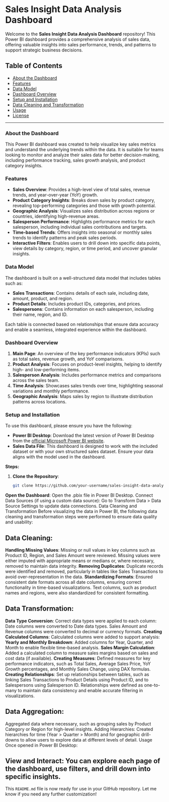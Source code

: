 # Sales Insight Data Analysis Dashboard

Welcome to the **Sales Insight Data Analysis Dashboard** repository! This Power BI dashboard provides a comprehensive analysis of sales data, offering valuable insights into sales performance, trends, and patterns to support strategic business decisions.

## Table of Contents
- [About the Dashboard](#about-the-dashboard)
- [Features](#features)
- [Data Model](#data-model)
- [Dashboard Overview](#dashboard-overview)
- [Setup and Installation](#setup-and-installation)
- [Data Cleaning and Transformation](#data-cleaning-and-transformation)
- [Usage](#usage)
- [License](#license)

---

### About the Dashboard

This Power BI dashboard was created to help visualize key sales metrics and understand the underlying trends within the data. It is suitable for teams looking to monitor and analyze their sales data for better decision-making, including performance tracking, sales growth analysis, and product category insights.

### Features

- **Sales Overview**: Provides a high-level view of total sales, revenue trends, and year-over-year (YoY) growth.
- **Product Category Insights**: Breaks down sales by product category, revealing top-performing categories and those with growth potential.
- **Geographic Analysis**: Visualizes sales distribution across regions or countries, identifying high-revenue areas.
- **Salesperson Performance**: Highlights performance metrics for each salesperson, including individual sales contributions and targets.
- **Time-based Trends**: Offers insights into seasonal or monthly sales trends to identify patterns and peak sales periods.
- **Interactive Filters**: Enables users to drill down into specific data points, view details by category, region, or time period, and uncover granular insights.

### Data Model

The dashboard is built on a well-structured data model that includes tables such as:
- **Sales Transactions**: Contains details of each sale, including date, amount, product, and region.
- **Product Details**: Includes product IDs, categories, and prices.
- **Salespersons**: Contains information on each salesperson, including their name, region, and ID.

Each table is connected based on relationships that ensure data accuracy and enable a seamless, integrated experience within the dashboard.

### Dashboard Overview

1. **Main Page**: An overview of the key performance indicators (KPIs) such as total sales, revenue growth, and YoY comparisons.
2. **Product Analysis**: Focuses on product-level insights, helping to identify high- and low-performing items.
3. **Salesperson Analysis**: Includes performance metrics and comparisons across the sales team.
4. **Time Analysis**: Showcases sales trends over time, highlighting seasonal variations and monthly performance.
5. **Geographic Analysis**: Maps sales by region to illustrate distribution patterns across locations.

### Setup and Installation

To use this dashboard, please ensure you have the following:

- **Power BI Desktop**: Download the latest version of Power BI Desktop from the [official Microsoft Power BI website](https://powerbi.microsoft.com/desktop/).
- **Sales Data File**: This dashboard is designed to work with the included dataset or with your own structured sales dataset. Ensure your data aligns with the model used in the dashboard.

**Steps:**

1. **Clone the Repository**:
   ```bash
   git clone https://github.com/your-username/sales-insight-data-analysis.git
**Open the Dashboard**:
Open the .pbix file in Power BI Desktop.
Connect Data Sources (if using a custom data source):
Go to Transform Data > Data Source Settings to update data connections.
Data Cleaning and Transformation
Before visualizing the data in Power BI, the following data cleaning and transformation steps were performed to ensure data quality and usability:

## Data Cleaning:

**Handling Missing Values**: Missing or null values in key columns such as Product ID, Region, and Sales Amount were reviewed. Missing values were either imputed with appropriate means or medians or, where necessary, removed to maintain data integrity.
**Removing Duplicates**: Duplicate records were identified and removed, particularly in tables like Sales Transactions to avoid over-representation in the data.
**Standardizing Formats**: Ensured consistent date formats across all date columns, ensuring correct functionality in time-based visualizations. Text columns, such as product names and regions, were also standardized for consistent formatting.
## Data Transformation:

**Data Type Conversion**: Correct data types were applied to each column:
Date columns were converted to Date data types.
Sales Amount and Revenue columns were converted to decimal or currency formats.
**Creating Calculated Columns**: Calculated columns were added to support analysis:
**Yearly and Monthly Breakdown**: Added columns for Year, Quarter, and Month to enable flexible time-based analysis.
**Sales Margin Calculation**: Added a calculated column to measure sales margins based on sales and cost data (if available).
**Creating Measures**:
Defined measures for key performance indicators, such as Total Sales, Average Sales Price, YoY Growth percentages, and Monthly Sales Change, using DAX formulas.
**Creating Relationships**:
Set up relationships between tables, such as linking Sales Transactions to Product Details using Product ID, and to Salespersons using Salesperson ID. Relationships were defined as one-to-many to maintain data consistency and enable accurate filtering in visualizations.
## Data Aggregation:
Aggregated data where necessary, such as grouping sales by Product Category or Region for high-level insights.
Adding Hierarchies: Created hierarchies for time (Year > Quarter > Month) and for geographic drill-downs to allow users to explore data at different levels of detail.
Usage
Once opened in Power BI Desktop:

**View and Interact**: You can explore each page of the dashboard, use filters, and drill down into specific insights.
---

This `README.md` file is now ready for use in your GitHub repository. Let me know if you need any further customization!
